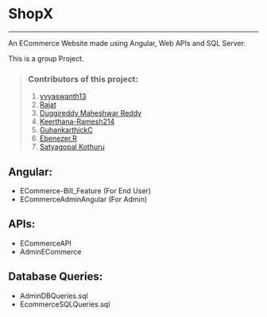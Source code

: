 # ShopX
---
An ECommerce Website made using Angular, Web APIs and SQL Server.

This is a group Project. 
> ### Contributors of this project:
>  1. [yvyaswanth13](https://github.com/yvyaswanth13)
>  2. [Rajat](https://github.com/Rajat2633)
>  3. [Duggireddy Maheshwar Reddy](https://github.com/maheshreddy35)
>  4. [Keerthana-Ramesh214](https://github.com/Keerthana-Ramesh214)
>  5. [GuhankarthickC](https://github.com/GuhankarthickC)
>  6. [Ebenezer.R](https://github.com/EBE0028)
>  7. [Satyagopal Kothuru](https://github.com/ksatyagopal)

## Angular:
* ECommerce-Bill_Feature (For End User)
* ECommerceAdminAngular (For Admin)

## APIs:
* ECommerceAPI
* AdminECommerce

## Database Queries:
* AdminDBQueries.sql
* EcommerceSQLQueries.sql


